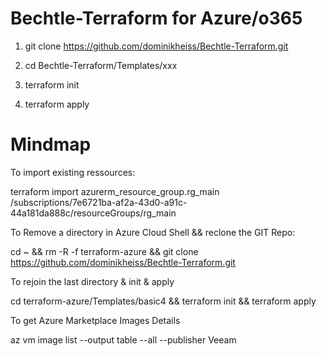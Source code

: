 # Bechtle-Terraform for Azure/o365

1. git clone https://github.com/dominikheiss/Bechtle-Terraform.git

2. cd Bechtle-Terraform/Templates/xxx

3. terraform init

4. terraform apply










# Mindmap

To import existing ressources:

terraform import azurerm_resource_group.rg_main /subscriptions/7e6721ba-af2a-43d0-a91c-44a181da888c/resourceGroups/rg_main



To Remove a directory in Azure Cloud Shell && reclone the GIT Repo:

cd ~ && rm -R -f  terraform-azure && git clone https://github.com/dominikheiss/Bechtle-Terraform.git



To rejoin the last directory & init & apply

cd terraform-azure/Templates/basic4 && terraform init && terraform apply



To get Azure Marketplace Images Details

az vm image list --output table --all --publisher Veeam
